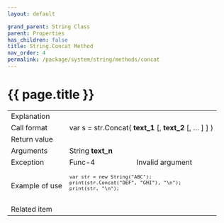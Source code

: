 ```yaml
---
layout: default

grand_parent: String Class
parent: Properties
has_children: false
title: String.Concat Method
nav_order: 4
permalink: /package/system/string/methods/concat
---
```

# {{ page.title }}

<table>
  <tr>
    <td>Explanation</td>
    <td colspan="2"></td>
  </tr>
  <tr>
    <td>Call format</td>
    <td colspan="2">var s = str.Concat( <b>text_1</b> [, <b>text_2</b> [, … ] ] )</td>
  </tr>
  <tr>
    <td>Return value</td>
    <td colspan="2"></td>
  </tr>  
  <tr>
    <td>Arguments</td>
    <td>String <b>text_n</b></td>
    <td></td>
  </tr>
  <tr>
    <td>Exception</td>
    <td>Func-4</td>
    <td>Invalid argument</td>
  </tr>
  <tr>
    <td>Example of use</td>
    <td colspan="2"><code><pre>
var str = new String("ABC");
print(str.Concat("DEF", "GHI"), "\n");
print(str, "\n");
    </pre></code></td>
  </tr>
  <tr>
    <td>Related item</td>
    <td colspan="2"></td>
  </tr>
</table>